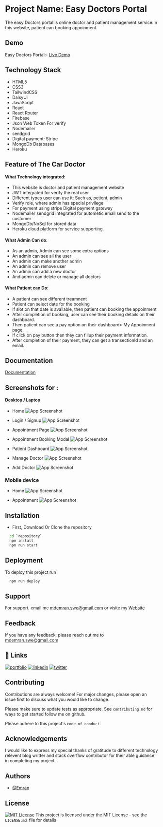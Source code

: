 
# Project Name: Easy Doctors Portal

The easy Doctors portal is online doctor and patient management service.In this website, patient can booking appoinment.







## Demo
Easy Doctors Portal:-
[Live Demo](https://easy-doctors-portal.web.app/)

## Technology Stack
* HTML5
* CSS3
* TailwindCSS
* DaisyUi
* JavaScript
* React
* React Router
* Firebase
* Json Web Token For verify
* Nodemailer
* sendgrid
* Digital payment: Stripe
* MongoDb Databases
* Heroku 
## Feature of The Car Doctor
#### What Technology integrated:
* This website is doctor and patient management website
* JWT integrated for verify the real user
* Different types user can use it: Such as, petient, admin
* Verify role, where admin has special privilege
* For payment using stripe Digital payment gateway
* Nodemailer sendgrid integrated for autometic email send to the customer
* MongoDb/NoSql for stored data
* Heroku cloud platform for service supporting.

#### What Admin Can do:
- As an admin, Admin can see some extra options
- An admin can see all the user 
- An admin can make another admin
- An admin can remove user
- An admin can add a new doctor 
- And admin can delete or manage all doctors


#### What Patient can Do:
- A patient can see different treamnent
- Patient can select date for the booking
- If slot on that date is available, then patient can booking the appoinment
- After completion of booking, user can see their booking details on their dashboard.
- Then patient can see a pay option on their dashboard> My Appoinment page.
- If click on pay button then they can fillup their payment information.
- After completion of their payment, they can get a transectionId and an email.
## Documentation

[Documentation](https://github.com/EmranSWE/easy-doctors-portal-client/blob/main/README.md)

## Screenshots for :
#### Desktop / Laptop

- Home
![App Screenshot](https://i.ibb.co/3khpZKT/screencapture-easy-doctors-portal-web-app-2022-11-26-01-25-26.png)
- Login / Signup
![App Screenshot](https://i.ibb.co/h9N0TjC/screencapture-easy-doctors-portal-web-app-login-2022-11-26-01-26-29.png)

- Appointment Page
![App Screenshot](https://i.ibb.co/C8ks521/screencapture-easy-doctors-portal-web-app-appointment-2022-11-26-01-28-29.png)

- Appointment Booking Modal
![App Screenshot](https://i.ibb.co/VCfm61B/Screenshot88.png)

- Patient Dashboard
![App Screenshot](https://i.ibb.co/mz7S6WM/screencapture-easy-doctors-portal-web-app-dashboard-2022-11-26-01-33-43.png)

- Manage Doctor 
![App Screenshot](https://i.ibb.co/gvtxRgG/screencapture-easy-doctors-portal-web-app-dashboard-manage-Doctor-2022-11-26-01-35-33.png)

- Add Doctor 
![App Screenshot](https://i.ibb.co/jH3C9mc/screencapture-easy-doctors-portal-web-app-dashboard-add-Doctor-2022-11-26-01-37-04.png)

### Mobile device
- Home
![App Screenshot](https://i.ibb.co/Mp8BTZ4/screencapture-easy-doctors-portal-web-app-2022-11-26-01-38-03.png)

- Appointment
![App Screenshot](https://i.ibb.co/zPqZ5K6/screencapture-easy-doctors-portal-web-app-appointment-2022-11-26-01-38-47.png)


## Installation
- First, Download Or Clone the repository

```bash
  cd `repository`
  npm install 
  npm run start
```

## Deployment

To deploy this project run

```bash
  npm run deploy
```


## Support

For support, email me mdemran.swe@gmail.com or visite my  [Website](https://emran-portfolio.web.app/)


## Feedback

If you have any feedback, please reach out me to
mdemran.swe@gmail.com


## 🔗 Links
[![portfolio](https://img.shields.io/badge/my_portfolio-000?style=for-the-badge&logo=ko-fi&logoColor=white)](https://emran-portfolio.web.app/)
[![linkedin](https://img.shields.io/badge/linkedin-0A66C2?style=for-the-badge&logo=linkedin&logoColor=white)](https://www.linkedin.com/in/emran2k18/)
[![twitter](https://img.shields.io/badge/twitter-1DA1F2?style=for-the-badge&logo=twitter&logoColor=white)](https://twitter.com/EmranSwe)


## Contributing

Contributions are always welcome!
For major changes, please open an issue first to discuss what you would like to change.

Please make sure to update tests as appropriate.
See `contributing.md` for ways to get started follow me on github.

Please adhere to this project's `code of conduct`.
## Acknowledgements

I would like to express my special thanks of gratitude to different technology relevent blog writter and stack overflow contributor for their able guidance in completing my project.


## Authors

- [@Emran](https://github.com/EmranSWE)


## License

[![MIT License](https://img.shields.io/badge/License-MIT-green.svg)](https://choosealicense.com/licenses/mit/) This project is licensed under the MIT License - see the `LICENSE.md `file for details



